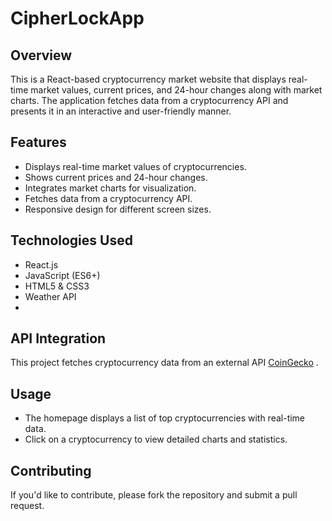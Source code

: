 # CipherLockApp

## Overview
This is a React-based cryptocurrency market website that displays real-time market values, current prices, and 24-hour changes along with market charts. The application fetches data from a cryptocurrency API and presents it in an interactive and user-friendly manner.

## Features
- Displays real-time market values of cryptocurrencies.
- Shows current prices and 24-hour changes.
- Integrates market charts for visualization.
- Fetches data from a cryptocurrency API.
- Responsive design for different screen sizes.

## Technologies Used
- React.js
- JavaScript (ES6+)
-  HTML5 & CSS3
-  Weather API
-   

## API Integration
This project fetches cryptocurrency data from an external API [CoinGecko](https://www.coingecko.com/en/api) .


## Usage
- The homepage displays a list of top cryptocurrencies with real-time data.
- Click on a cryptocurrency to view detailed charts and statistics.


## Contributing
If you'd like to contribute, please fork the repository and submit a pull request.


